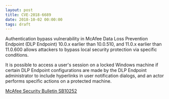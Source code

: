 ```yaml
---
layout: post
title: CVE-2018-6689
date: 2018-10-02 00:00:00
tags: draft
---
```


Authentication bypass vulnerability in McAfee Data Loss Prevention Endpoint (DLP Endpoint) 10.0.x earlier than 10.0.510, and 11.0.x earlier than 11.0.600 allows attackers to bypass local security protection via specific conditions.

It is possible to access a user's session on a locked Windows machine if certain DLP Endpoint configurations are made by the DLP Endpoint administrator to include hyperlinks in user notification dialogs, and an actor performs specific actions on a protected machine.


[McAfee Security Bulletin SB10252](https://kc.mcafee.com/corporate/index?page=content&id=SB10252)